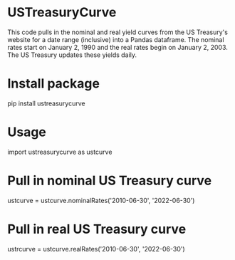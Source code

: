 # USTreasuryCurve
This code pulls in the nominal and real yield curves from the US Treasury's website for a date range (inclusive) into a Pandas dataframe. The nominal rates start on January 2, 1990 and the real rates begin on January 2, 2003. The US Treasury updates these yields daily.

# Install package
pip install ustreasurycurve

# Usage
import ustreasurycurve as ustcurve

# Pull in nominal US Treasury curve
ustcurve = ustcurve.nominalRates('2010-06-30', '2022-06-30')

# Pull in real US Treasury curve
ustrcurve = ustcurve.realRates('2010-06-30', '2022-06-30')
